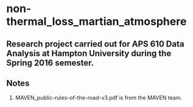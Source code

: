 # non-thermal_loss_martian_atmosphere
Research project carried out for APS 610 Data Analysis at Hampton University during the Spring 2016 semester.
---
## Notes
1) MAVEN_public-rules-of-the-road-v3.pdf is from the MAVEN team.
